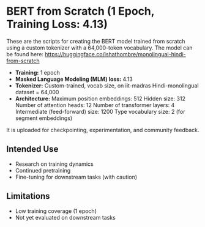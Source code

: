 # BERT from Scratch (1 Epoch, Training Loss: 4.13)

These are the scripts for creating the BERT model trained from scratch using a custom tokenizer with a 64,000-token vocabulary. The model can be found here: https://huggingface.co/ishathombre/monolingual-hindi-from-scratch

- **Training:** 1 epoch
- **Masked Language Modeling (MLM) loss:** 4.13
- **Tokenizer:** Custom-trained, vocab size, on iit-madras Hindi-monolingual dataset = 64,000
- **Architecture:**
Maximum position embeddings: 512
Hidden size: 312
Number of attention heads: 12
Number of transformer layers: 4
Intermediate (feed-forward) size: 1200
Type vocabulary size: 2 (for segment embeddings)

It is uploaded for checkpointing, experimentation, and community feedback.

## Intended Use

- Research on training dynamics
- Continued pretraining
- Fine-tuning for downstream tasks (with caution)

## Limitations

- Low training coverage (1 epoch)
- Not yet evaluated on downstream tasks

  
